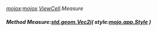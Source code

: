 _[mojox](../../modules/mojox/mojox-module.md):[mojox](../../modules/mojox/mojox-module.md).[ViewCell](../../modules/mojox/mojox-viewcell.md).Measure_
##### Method Measure:[std.geom.Vec2i](../../modules/std/std-geom-vec2i.md)( style:[mojo.app.Style](../../modules/mojo/mojo-app-style.md) )
